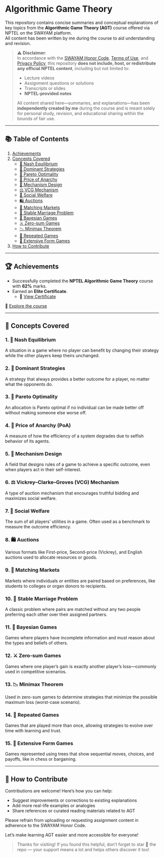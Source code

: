 # Algorithmic Game Theory

This repository contains concise summaries and conceptual explanations of key topics from the **Algorithmic Game Theory (AGT)** course offered via NPTEL on the SWAYAM platform.  
All content has been written by me during the course to aid understanding and revision.

> ⚠️ **Disclaimer**:  
> In accordance with the [SWAYAM Honor Code](https://swayam.gov.in/honor_code), [Terms of Use](https://swayam.gov.in/terms_of_use), and [Privacy Policy](https://swayam.gov.in/privacy_policy), this repository **does not include, host, or redistribute any official NPTEL content**, including but not limited to:
>
> - Lecture videos
> - Assignment questions or solutions
> - Transcripts or slides
> - **NPTEL-provided notes**
>
> All content shared here—summaries, and explanations—has been **independently created by me** during the course and is meant solely for personal study, revision, and educational sharing within the bounds of fair use.

---

## 📚 Table of Contents

1. [Achievements](#🏆-achievements)
2. [Concepts Covered](#🧠-concepts-covered)
   - [🎯 Nash Equilibrium](#1-🎯-nash-equilibrium)
   - [🧮 Dominant Strategies](#2-🧮-dominant-strategies)
   - [🌱 Pareto Optimality](#3-🌱-pareto-optimality)
   - [💸 Price of Anarchy](#4-💸-price-of-anarchy-poa)
   - [🧾 Mechanism Design](#5-🧾-mechanism-design)
   - [⚖️ VCG Mechanism](#6-⚖️-vickrey–clarke–groves-vcg-mechanism)
   - [🤝 Social Welfare](#7-🤝-social-welfare)
   - [🛍️ Auctions](#8-🛍️-auctions)
   - [🔗 Matching Markets](#9-🔗-matching-markets)
   - [💍 Stable Marriage Problem](#10-💍-stable-marriage-problem)
   - [🤔 Bayesian Games](#11-🤔-bayesian-games)
   - [⚔️ Zero-sum Games](#12-⚔️-zero-sum-games)
   - [📉 Minimax Theorem](#13-📉-minimax-theorem)
   - [🔁 Repeated Games](#14-🔁-repeated-games)
   - [🧩 Extensive Form Games](#15-🧩-extensive-form-games)
3. [How to Contribute](#🤝-how-to-contribute)

---

## 🏆 Achievements

- Successfully completed the **NPTEL Algorithmic Game Theory** course with **62%** marks.
- Earned an **Elite Certificate**.
  - 📄 [View Certificate](https://drive.google.com/file/d/1ibvSjzkOA83GLEL-UXFVa47sTtjTS87B/view?usp=drive_link)

🔗 [Explore the course](https://onlinecourses.nptel.ac.in/noc22_cs116/preview)

---

## 🧠 Concepts Covered

### 1. 🎯 Nash Equilibrium

A situation in a game where no player can benefit by changing their strategy while the other players keep theirs unchanged.

### 2. 🧮 Dominant Strategies

A strategy that always provides a better outcome for a player, no matter what the opponents do.

### 3. 🌱 Pareto Optimality

An allocation is Pareto optimal if no individual can be made better off without making someone else worse off.

### 4. 💸 Price of Anarchy (PoA)

A measure of how the efficiency of a system degrades due to selfish behavior of its agents.

### 5. 🧾 Mechanism Design

A field that designs rules of a game to achieve a specific outcome, even when players act in their self-interest.

### 6. ⚖️ Vickrey–Clarke–Groves (VCG) Mechanism

A type of auction mechanism that encourages truthful bidding and maximizes social welfare.

### 7. 🤝 Social Welfare

The sum of all players’ utilities in a game. Often used as a benchmark to measure the outcome efficiency.

### 8. 🛍️ Auctions

Various formats like First-price, Second-price (Vickrey), and English auctions used to allocate resources or goods.

### 9. 🔗 Matching Markets

Markets where individuals or entities are paired based on preferences, like students to colleges or organ donors to recipients.

### 10. 💍 Stable Marriage Problem

A classic problem where pairs are matched without any two people preferring each other over their assigned partners.

### 11. 🤔 Bayesian Games

Games where players have incomplete information and must reason about the types and beliefs of others.

### 12. ⚔️ Zero-sum Games

Games where one player’s gain is exactly another player’s loss—commonly used in competitive scenarios.

### 13. 📉 Minimax Theorem

Used in zero-sum games to determine strategies that minimize the possible maximum loss (worst-case scenario).

### 14. 🔁 Repeated Games

Games that are played more than once, allowing strategies to evolve over time with learning and trust.

### 15. 🧩 Extensive Form Games

Games represented using trees that show sequential moves, choices, and payoffs, like in chess or bargaining.

---

## 🤝 How to Contribute

Contributions are welcome! Here’s how you can help:

- Suggest improvements or corrections to existing explanations
- Add more real-life examples or analogies
- Share references or curated reading materials related to AGT

Please refrain from uploading or requesting assignment content in adherence to the SWAYAM Honor Code.

Let’s make learning AGT easier and more accessible for everyone!

> Thanks for visiting! If you found this helpful, don’t forget to star 🌟 the repo — your support means a lot and helps others discover it too!
